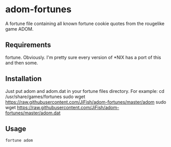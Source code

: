 # adom-fortunes
A fortune file containing all known fortune cookie quotes from the rougelike game ADOM.

## Requirements
fortune. Obviously. I'm pretty sure every version of *NIX has a port of this and then some.

## Installation
Just put adom and adom.dat in your fortune files directory. For example:
    cd /usr/share/games/fortunes
    sudo wget https://raw.githubusercontent.com/JiFish/adom-fortunes/master/adom
    sudo wget https://raw.githubusercontent.com/JiFish/adom-fortunes/master/adom.dat

## Usage
    fortune adom